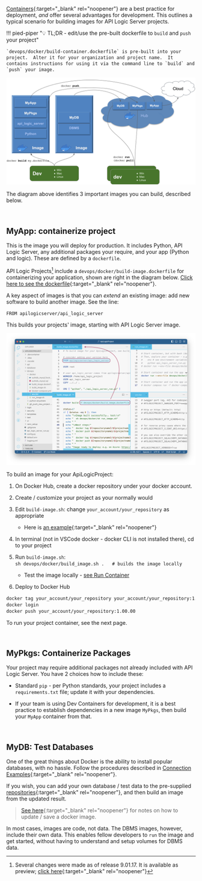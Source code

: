 [Containers](../DevOps-Containers){:target="_blank" rel="noopener"} are a best practice for deployment, *and* offer several advantages for development.  This outlines a typical scenario for building images for API Logic Server projects.

!!! pied-piper ":bulb: TL;DR - edit/use the pre-built dockerfile to `build` and `push` your project"

    `devops/docker/build-container.dockerfile` is pre-built into your project.  Alter it for your organization and project name.  It contains instructions for using it via the command line to `build` and `push` your image.


![Container Overview](images/docker/container-dev-deploy.png)

The diagram above identifies 3 important images you can build, described below.

&nbsp;

## MyApp: containerize project

This is the image you will deploy for production.  It includes Python, API Logic Server, any additional packages your require, and your app (Python and logic).  These are defined by a `dockerfile`. 

API Logic Projects[^1] include a `devops/docker/build-image.dockerfile` for containerizing your application, shown are right in the diagram below. [Click here to see the dockerfile](https://github.com/ApiLogicServer/demo/blob/main/devops/docker/build_image.dockerfile){:target="_blank" rel="noopener"}.

A key aspect of images is that you can *extend* an existing image: add new software to build another image.  See the line:

```
FROM apilogicserver/api_logic_server
```

This builds your projects' image, starting with API Logic Server image.

![Docker Repositories](images/docker/container-creation.png)

To build an image for your ApiLogicProject:

1. On Docker Hub, create a docker repository under your docker account. 
2. Create / customize your project as your normally would
3. Edit `build-image.sh`: change `your_account/your_repository` as appropriate
    * Here is [an example](https://github.com/ApiLogicServer/demo/blob/main/devops/docker/build_image.sh){:target="_blank" rel="noopener"}
4. In terminal (not in VSCode docker - docker CLI is not installed there), cd to your project
5. Run `build-image.sh`: <br> `sh devops/docker/build_image.sh .   # builds the image locally`
    * Test the image locally - [see Run Container](../DevOps-Containers-Run)

6. Deploy to Docker Hub

```bash
docker tag your_account/your_repository your_account/your_repository:1.00.00
docker login
docker push your_account/your_repository:1.00.00
```

To run your project container, see the next page.

&nbsp;

## MyPkgs: Containerize Packages

Your project may require additional packages not already included with API Logic Server.  You have 2 choices how to include these:

* Standard `pip` - per Python standards, your project includes a `requirements.txt` file; update it with your dependencies.

* If your team is using Dev Containers for development, it is a best practice to establish dependencies in a new image `MyPkgs`, then build your `MyApp` container from that.

&nbsp;

## MyDB: Test Databases

One of the great things about Docker is the ability to install popular databases, with no hassle.  Follow the procedures described in [Connection Examples](../Database-Connectivity/#docker-databases){:target="_blank" rel="noopener"}.

If you wish, you can add your own database / test data to the pre-supplied [repositories](https://hub.docker.com/repositories/apilogicserver){:target="_blank" rel="noopener"}, and then build an image from the updated result.

> [See here](../Tech-Docker/#preparing-a-database-image-for-self-contained-databases){:target="_blank" rel="noopener"} for notes on how to update / save a docker image.

In most cases, images are code, not data.  The DBMS images, however, include their own data.  This enables fellow developers to `run` the image and get started, without having to understand and setup volumes for DBMS data.


[^1]:
    Several changes were made as of release 9.01.17.  It is available as preview; [click here](../#preview-version){:target="_blank" rel="noopener"}
    